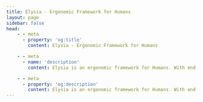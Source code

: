 ```yaml
---
title: Elysia - Ergonomic Framework for Humans
layout: page
sidebar: false
head:
    - - meta
      - property: 'og:title'
        content: Elysia - Ergonomic Framework for Humans

    - - meta
      - name: 'description'
        content: Elysia is an ergonomic framework for Humans. With end-to-end type safety and great developer experience. Elysia is familiar, fast, and first class TypeScript support with well-thought integration between services whether it's tRPC, Swagger or WebSocket. Elysia got you covered, start building next generation TypeScript web servers today.

    - - meta
      - property: 'og:description'
        content: Elysia is an ergonomic framework for Humans. With end-to-end type safety and great developer experience. Elysia is familiar, fast, and first class TypeScript support with well-thought integration between services whether it's tRPC, Swagger or WebSocket. Elysia got you covered, start building next generation TypeScript web servers today.
---
```


<script setup>
    import Fern from '../components/fern/fern.vue'
</script>

<Fern>

<template v-slot:sensible-0>

```typescript twoslash
import { Elysia } from 'elysia'

new Elysia()
    .get('/', 'hi~')
    .get('/hi', () => 'Do you miss me?')
    .listen(3000)
```

</template>

<template v-slot:sensible-1>

```typescript twoslash
import { Elysia } from 'elysia'

new Elysia()
    .get('/', ({ set, error }) => {
    	set.headers.server = 'Elysia'

     	return error(418, "I'm a teapot")
    })
    .listen(3000)
```

</template>

<template v-slot:sensible-2>

```typescript twoslash
import { Elysia } from 'elysia'

new Elysia()
    .get('/', function*() {
    	yield 1
     	yield 2
      	yield 3
    })
    .listen(3000)
```

</template>

</Fern>
